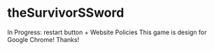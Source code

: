 # theSurvivorSSword
In Progress: restart button + Website Policies
This game is design for Google Chrome! Thanks!
